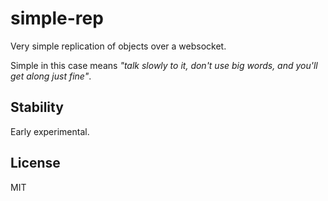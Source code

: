 simple-rep
====

Very simple replication of objects over a websocket.

Simple in this case means _"talk slowly to it, don't use big words, and you'll get along just fine"_.

Stability
----

Early experimental.

License
----

MIT
